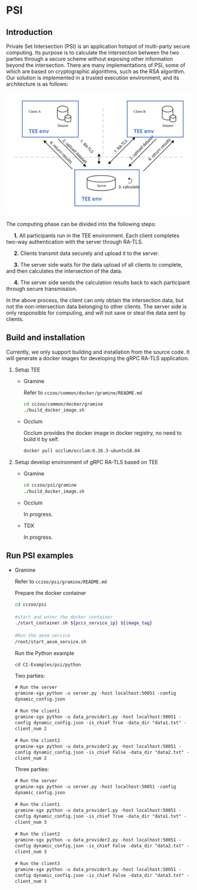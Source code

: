 # PSI

## Introduction
Private Set Intersection (PSI) is an application hotspot of multi-party secure computing. Its purpose is to calculate the intersection between the two parties through a secure scheme without exposing other information beyond the intersection. There are many implementations of PSI, some of which are based on cryptographic algorithms, such as the RSA algorithm. Our solution is implemented in a trusted execution environment, and its architecture is as follows:

<div align=center>
<img src=images/psi.svg>
</div>

The computing phase can be divided into the following steps:

&emsp;&ensp;**1.** All participants run in the TEE environment. Each client completes two-way authentication with the server through RA-TLS.

&emsp;&ensp;**2.** Clients transmit data securely and upload it to the server.

&emsp;&ensp;**3.** The server side waits for the data upload of all clients to complete, and then calculates the intersection of the data.

&emsp;&ensp;**4.** The server side sends the calculation results back to each participant through secure transmission.

In the above process, the client can only obtain the intersection data, but not the non-intersection data belonging to other clients. The server side is only responsible for computing, and will not save or steal the data sent by clients.

## Build and installation

Currently, we only support building and installation from the source code. It will generate a docker 
images for developing the gRPC RA-TLS application.

1. Setup TEE

   - Gramine

        Refer to `cczoo/common/docker/gramine/README.md`

        ```bash
        cd cczoo/common/docker/gramine
        ./build_docker_image.sh
        ```

   - Occlum

        Occlum provides the docker image in docker registry, no need to build it by self.

        ```bash
        docker pull occlum/occlum:0.26.3-ubuntu18.04
        ```

2. Setup develop environment of gRPC RA-TLS based on TEE

   - Gramine

        ```bash
        cd cczoo/psi/gramine
        ./build_docker_image.sh
        ```

   - Occlum

        In progress.

   - TDX

        In progress.

## Run PSI examples

- Gramine

   	Refer to `cczoo/psi/gramine/README.md`

   	Prepare the docker container

   	```bash
   	cd cczoo/psi
   
   	#start and enter the docker container
   	./start_container.sh ${pccs_service_ip} ${image_tag}
   
   	#Run the aesm service
   	/root/start_aesm_service.sh
   	```
   	
	Run the Python example
	
	```shell
	cd CI-Examples/psi/python
	```
	
	Two parties:

    ```shell
    # Run the server
    gramine-sgx python -u server.py -host localhost:50051 -config dynamic_config.json
    
    # Run the client1
	gramine-sgx python -u data_provider1.py -host localhost:50051 -config dynamic_config.json -is_chief True -data_dir "data1.txt" -client_num 2
    
    # Run the client2
	gramine-sgx python -u data_provider2.py -host localhost:50051 -config dynamic_config.json -is_chief False -data_dir "data2.txt" -client_num 2
    ```

	Three parties:

    ```shell
    # Run the server
    gramine-sgx python -u server.py -host localhost:50051 -config dynamic_config.json
    
    # Run the client1
	gramine-sgx python -u data_provider1.py -host localhost:50051 -config dynamic_config.json -is_chief True -data_dir "data1.txt" -client_num 3
    
    # Run the client2
	gramine-sgx python -u data_provider2.py -host localhost:50051 -config dynamic_config.json -is_chief False -data_dir "data2.txt" -client_num 3
    
    # Run the client3
	gramine-sgx python -u data_provider3.py -host localhost:50051 -config dynamic_config.json -is_chief False -data_dir "data3.txt" -client_num 3
    ```
